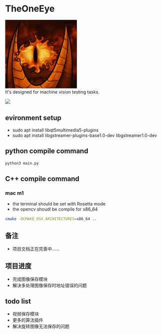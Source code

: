 # TheOneEye
![](resource/images/EyeOfSauron.jpeg)  
It's designed for machine vision testing tasks.

![](resource/file_res/TOE.gif)

## evironment setup
- sudo apt install libqt5multimedia5-plugins
- sudo apt install libgstreamer-plugins-base1.0-dev libgstreamer1.0-dev
## python compile command
```bash
python3 main.py
```

## C++ compile command
### mac m1 
- the terminal should be set with Rosetta mode
- the opencv shoudl be compile for x86_64
```bash
cmake -DCMAKE_OSX_ARCHITECTURES=x86_64 ..
```

## 备注
- 项目文档正在完善中……

## 项目进度
- 完成图像保存模块
- 解决多处理图像保存时地址错误的问题

## todo list
- 视频保存模块
- 更多的算法插件
- 解决旋转图像无法保存的问题